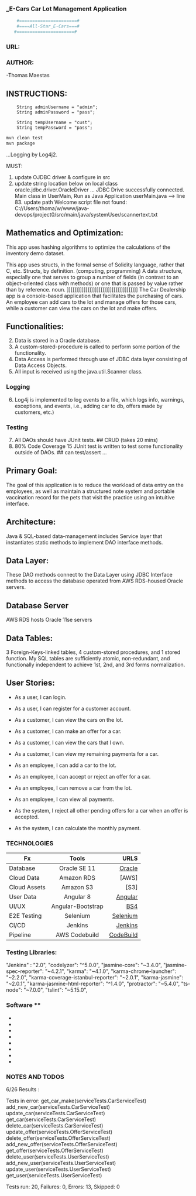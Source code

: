 ### _E-Cars Car Lot Management Application  
```sh
	#======================# 
 	#====All-Star_E-Cars===# 
   #======================# 
```
  
### URL:  

### AUTHOR:
-Thomas Maestas

## INSTRUCTIONS:
		String adminUsername = "admin"; 
		String adminPassword = "pass";  

		String tempUsername = "cust";
		String tempPassword = "pass";

```sh
mvn clean test
mvn package
```
...Logging by Log4j2.

MUST: 
1. update OJDBC driver & configure in src
2. update string location below on local
class oracle.jdbc.driver.OracleDriver
... JDBC Drive successfully connected.
Main class in UserMain, Run as Java Application
userMain.java --> line 83. update path
	Welcome script file not found: 	C://Users/thoma/w/www/java-devops/project0/src/main/java/systemUser/scannertext.txt

## Mathematics and Optimization: 
This app uses hashing algorithms to optimize the calculations of the inventory demo dataset. 

This app uses structs, in the formal sense of Solidity language, rather that C, etc. 
Structs, by definition. (computing, programming) A data structure, especially one that serves to group a number of fields (in contrast to an object-oriented class with methods) or one that is passed by value rather than by reference. noun.	
]]]]]]]]]]]]]]]]]]]]]]]]]]]]]]]]]]]]]]
The Car Dealership app is a console-based application that facilitates the purchasing of cars. An employee can add cars to the lot and manage offers for those cars, while a customer can view the cars on the lot and make offers.
## Functionalities: 
2. Data is stored in a Oracle database. 
3. A custom-stored-procedure is called to perform some portion of the functionality.  
4. Data Access is performed through use of JDBC data layer consisting of Data Access Objects.
5. All input is received using the java.util.Scanner class.
### Logging 
6. Log4j is implemented to log events to a file, which logs info, warnings, exceptions, and events, i.e., adding car to db, offers made by customers, etc.)
### Testing 
7. All DAOs should have JUnit tests.  ## CRUD (takes 20 mins)
8. 80% Code Coverage 15 JUnit test is written to test some functionality outside of DAOs. ## can test/assert ...

## Primary Goal:
The goal of this application is to reduce the workload of data entry on the employees, as well as maintain a structured note system and portable vaccination record for the pets that visit the practice using an intuitive interface.
## Architecture:
Java & SQL-based data-management includes Service layer that instantiates static methods to implement DAO interface methods. 
## Data Layer: 
These DAO methods connect to the Data Layer using JDBC Interface methods to access the database operated from AWS RDS-housed Oracle servers. 
## Database Server
AWS RDS hosts Oracle 11se servers 
## Data Tables:
3 Foreign-Keys-linked tables, 4 custom-stored procedures, and 1 stored function. 
My SQL tables are sufficiently atomic, non-redundant, and functionally independent to achieve 1st, 2nd, and 3rd forms normalization. 

## User Stories:
* As a user, I can login.  
* As a user, I can register for a customer account. 

* As a customer, I can view the cars on the lot. 
* As a customer, I can make an offer for a car. 
* As a customer, I can view the cars that I own. 
* As a customer, I can view my remaining payments for a car.

* As an employee, I can add a car to the lot.
* As an employee, I can accept or reject an offer for a car.
* As an employee, I can remove a car from the lot.
* As an employee, I can view all payments.

* As the system, I reject all other pending offers for a car when an offer is accepted.
* As the system, I can calculate the monthly payment. 

### TECHNOLOGIES
| Fx | Tools | URLS |
|------------|:------------:|---------:|
| Database | Oracle SE 11 | [Oracle]  | 
| Cloud Data | Amazon RDS |  [AWS] | 
| Cloud Assets | Amazon S3 |  [S3]  |
| User Data | Angular 8 |  [Angular]  |
| UI/UX | Angular-Bootstrap |  [BS4] |
| E2E Testing | Selenium | [Selenium] |
| CI/CD | Jenkins | [Jenkins] |
| Pipeline | AWS Codebuild | [CodeBuild] |
   
### Testing Libraries:
"Jenkins" : "2.0",
"codelyzer": "^5.0.0",
"jasmine-core": "~3.4.0",
"jasmine-spec-reporter": "~4.2.1",
"karma": "~4.1.0",
"karma-chrome-launcher": "~2.2.0",
"karma-coverage-istanbul-reporter": "~2.0.1",
"karma-jasmine": "~2.0.1",
"karma-jasmine-html-reporter": "^1.4.0",
"protractor": "~5.4.0",
"ts-node": "~7.0.0",
"tslint": "~5.15.0",

### Software **

* [Oracle]: <https://www.oracle.com/database/technologies/112010-win64soft.html>
* [AWS-RDS]: <https://aws.amazon.com/rds/>
* [AWS-S3]: <https://aws.amazon.com/s3/>
* [Angular]: <https://angular.io/>
* [BS4]: <https://numpy.org/>
* [Selenium]: <https://selenium.dev/documentation/en/>
* [Jenkins]: <https://jenkins.io/> 
* [CodeBuild]:<https://aws.amazon.com/codebuild/> 
  
 ### NOTES AND TODOS

6/26
Results :

Tests in error:
  get_car_make(serviceTests.CarServiceTest)
  add_new_car(serviceTests.CarServiceTest)
  update_car(serviceTests.CarServiceTest)
  get_car(serviceTests.CarServiceTest)
  delete_car(serviceTests.CarServiceTest)
  update_offer(serviceTests.OfferServiceTest)
  delete_offer(serviceTests.OfferServiceTest)
  add_new_offer(serviceTests.OfferServiceTest)
  get_offer(serviceTests.OfferServiceTest)
  delete_user(serviceTests.UserServiceTest)
  add_new_user(serviceTests.UserServiceTest)
  update_user(serviceTests.UserServiceTest)
  get_user(serviceTests.UserServiceTest)

Tests run: 20, Failures: 0, Errors: 13, Skipped: 0


 
